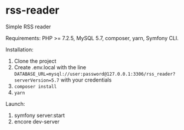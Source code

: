# rss-reader
Simple RSS reader

Requirements: PHP >= 7.2.5, MySQL 5.7, composer, yarn, Symfony CLI.

Installation:
1. Clone the project
2. Create .env.local with the line ```DATABASE_URL=mysql://user:password@127.0.0.1:3306/rss_reader?serverVersion=5.7``` with your credentials
3. ```composer install```
4. ```yarn```

Launch:
1. symfony server:start
2. encore dev-server